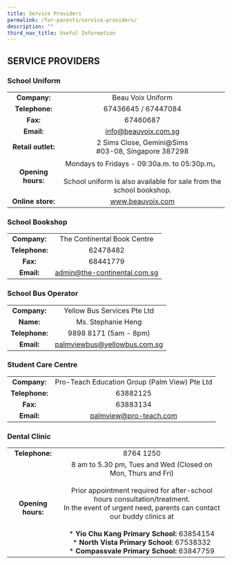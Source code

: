 ```yaml
---
title: Service Providers
permalink: /for-parents/service-providers/
description: ""
third_nav_title: Useful Information
---
```

## SERVICE PROVIDERS

### School Uniform

|  |  |
|:---:|:---:|
| **Company:** | Beau Voix Uniform |
| **Telephone:** | 67436645 / 67447084 |
| **Fax:** | 67460687 |
| **Email:** | [info@beauvoix.com.sg](mailto:info@beauvoix.com.sg) |
| **Retail outlet:** | 2 Sims Close, Gemini@Sims<br>#03-08, Singapore 387298 |
| **Opening hours:** | Mondays to Fridays - 09:30a.m. to 05:30p.m。<br><br>School uniform is also available for sale from the school bookshop. |
| **Online store:** | www.beauvoix.com |

### School Bookshop

|  |  |
|:---:|:---:|
| **Company:** | The Continental Book Centre |
| **Telephone:** | 62478482 |
| **Fax:** | 68441779 |
| **Email:** | [admin@the-continental.com.sg](mailto:admin@the-continental.com.sg) |

### School Bus Operator

|  |  |
|:---:|:---:|
| **Company:** | Yellow Bus Services Pte Ltd |
| **Name:** | Ms. Stephanie Heng |
| **Telephone:** | 9898 8171 (5am - 8pm) |
| **Email:** | [palmviewbus@yellowbus.com.sg](mailto:palmviewbus@yellowbus.com.sg)

### Student Care Centre

|  |  |
|:---:|:---:|
| **Company:** | Pro-Teach Education Group (Palm View) Pte Ltd |
| **Telephone:** | 63882125<br>
| **Fax:** | 63883134 |
| **Email:** | palmview@pro-teach.com |

### Dental Clinic

|  |  |
|:---:|:---:|
| **Telephone:** | 8764 1250 |
| **Opening hours:** | 8 am to 5.30 pm, Tues and Wed (Closed on Mon, Thurs and Fri)<br><br>Prior appointment required for after-school hours consultation/treatment.<br>In the event of urgent need, parents can contact our buddy clinics at<br><br>* **Yio Chu Kang Primary School:** 63854154<br>* **North Vista Primary School:** 67538332<br>* **Compassvale Primary School:** 63847759 |